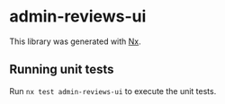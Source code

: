 # admin-reviews-ui

This library was generated with [Nx](https://nx.dev).

## Running unit tests

Run `nx test admin-reviews-ui` to execute the unit tests.

